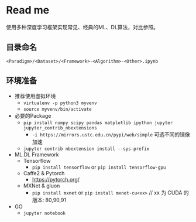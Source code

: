 # Read me

使用多种深度学习框架实现常见、经典的ML、DL算法，对比参照。

## 目录命名

`<Paradigm>/<Dataset>/<Framework>-<Algorithm>-<Other>.ipynb`

## 环境准备

* 推荐使用虚拟环境
    * `virtualenv -p python3 myvenv`
    * `source myvenv/bin/activate`
* 必要的Package
    * `pip install numpy scipy pandas matplotlib ipython jupyter jupyter_contrib_nbextensions`
        * `-i https://mirrors.ustc.edu.cn/pypi/web/simple` 可选不同的镜像加速
    * `jupyter contrib nbextension install --sys-prefix`
* ML.DL Framework
    * Tensorflow
        * `pip install tensorflow` or `pip install tensorflow-gpu`
    * Caffe2 & Pytorch
        * https://pytorch.org/
    * MXNet & gluon
        * `pip install mxnet` or `pip install mxnet-cu<xx>` // xx 为 CUDA 的版本: 80,90,91
* GO 
    * `jupyter notebook`
